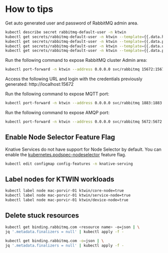 # How to tips

Get auto generated user and password of RabbitMQ admin area.

```sh
kubectl describe secret rabbitmq-default-user -n ktwin
kubectl get secrets/rabbitmq-default-user -n ktwin --template={{.data.host}} | base64 -D
kubectl get secrets/rabbitmq-default-user -n ktwin --template={{.data.port}} | base64 -D
kubectl get secrets/rabbitmq-default-user -n ktwin --template={{.data.username}} | base64 -D
kubectl get secrets/rabbitmq-default-user -n ktwin --template={{.data.password}} | base64 -D
```

Run the following command to expose RabbitMQ cluster Admin area:

```sh
kubectl port-forward -n ktwin --address 0.0.0.0 svc/rabbitmq 15672:15672
```

Access the following URL and login with the credentials previously generated: http://localhost:15672

Run the following command to expose MQTT port:

```sh
kubectl port-forward -n ktwin --address 0.0.0.0 svc/rabbitmq 1883:1883
```

Run the following command to expose AMQP port:

```sh
kubectl port-forward -n ktwin --address 0.0.0.0 svc/rabbitmq 5672:5672
```

## Enable Node Selector Feature Flag

Knative Services do not have support for Node Selector by default. You can enable the [kubernetes.podspec-nodeselector](https://knative.dev/docs/serving/configuration/feature-flags/#kubernetes-node-selector) feature flag.

```sh
kubectl edit configmap config-features -n knative-serving
```

## Label nodes for KTWIN workloads

```sh
kubectl label node mac-porvir-01 ktwin/core-node=true
kubectl label node mac-porvir-01 ktwin/service-node=true
kubectl label node mac-porvir-01 ktwin/device-node=true
```

## Delete stuck resources

```sh
kubectl get binding.rabbitmq.com <resource name> -o=json | \
jq '.metadata.finalizers = null' | kubectl apply -f -
```

```sh
kubectl get binding.rabbitmq.com -o=json | \
jq '.metadata.finalizers = null' | kubectl apply -f -
```
